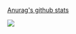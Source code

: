 [Anurag's github stats](https://github-readme-stats.vercel.app/api?username=kamrul-bd&count_private=true&show_icons=true&theme=radical)

![](https://komarev.com/ghpvc/?username=kamrul-bd&color=brightgreen)

